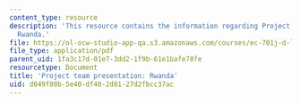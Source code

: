 ```yaml
---
content_type: resource
description: 'This resource contains the information regarding Project team presentation:
  Rwanda.'
file: https://ol-ocw-studio-app-qa.s3.amazonaws.com/courses/ec-701j-d-lab-i-development-fall-2009/d049f80b5e40df402d8127d2fbcc37ac_MITEC_701JF09_proj_rwanda.pdf
file_type: application/pdf
parent_uid: 1fa3c17d-01e7-3dd2-1f9b-61e1bafe78fe
resourcetype: Document
title: 'Project team presentation: Rwanda'
uid: d049f80b-5e40-df40-2d81-27d2fbcc37ac
---
```

